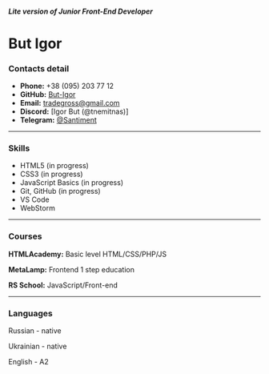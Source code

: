 ##### Lite version of Junior Front-End Developer

# But Igor

### Contacts detail

- **Phone:** +38 (095) 203 77 12
- **GitHub:** [But-Igor](https://github.com/tnemitnas/)
- **Email:** tradegross@gmail.com
- **Discord:** [Igor But (@tnemitnas)]
- **Telegram:** [@Santiment](https://t.me/santiment)

---

### Skills

- HTML5 (in progress)
- CSS3 (in progress)
- JavaScript Basics (in progress)
- Git, GitHub (in progress)
- VS Code
- WebStorm

---

### Courses

**HTMLAcademy:** Basic level HTML/CSS/PHP/JS

**MetaLamp:** Frontend 1 step education

**RS School:** JavaScript/Front-end

---

### Languages

Russian - native

Ukrainian - native

English - A2
